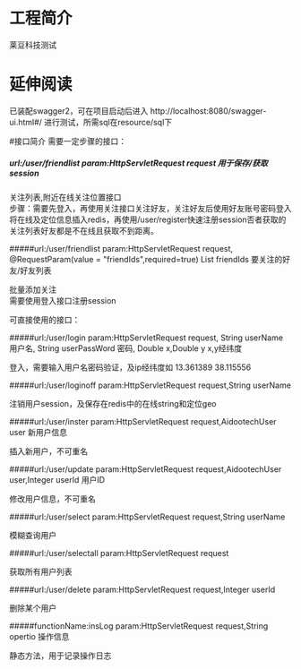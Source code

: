 # 工程简介
莱豆科技测试


# 延伸阅读
已装配swagger2，可在项目启动后进入 http://localhost:8080/swagger-ui.html#/ 进行测试，所需sql在resource/sql下

#接口简介
需要一定步骤的接口：

##### url:/user/friendlist  param:HttpServletRequest request 用于保存/获取session

关注列表,附近在线关注位置接口  
步骤：需要先登入，再使用关注接口关注好友，关注好友后使用好友账号密码登入将在线及定位信息插入redis，再使用/user/register快速注册session否者获取的关注列表好友都是不在线且获取不到距离。



#####url:/user/friendlist   param:HttpServletRequest request, @RequestParam(value = "friendIds",required=true) List<Integer> friendIds 要关注的好友/好友列表

批量添加关注  
需要使用登入接口注册session

可直接使用的接口：

#####url:/user/login   param:HttpServletRequest request, String userName 用户名, String userPassWord 密码, Double x,Double y  x,y经纬度

登入，需要输入用户名密码验证，及ip经纬度如 13.361389 38.115556


#####url:/user/loginoff   param:HttpServletRequest request,String userName 

注销用户session，及保存在redis中的在线string和定位geo

#####url:/user/inster   param:HttpServletRequest request,AidootechUser user 新用户信息

插入新用户，不可重名

#####url:/user/update   param:HttpServletRequest request,AidootechUser user,Integer userId 用户ID

修改用户信息，不可重名

#####url:/user/select   param:HttpServletRequest request,String userName

模糊查询用户

#####url:/user/selectall   param:HttpServletRequest request

获取所有用户列表

#####url:/user/delete   param:HttpServletRequest request,Integer userId

删除某个用户

#####functionName:insLog   param:HttpServletRequest request,String opertio 操作信息

静态方法，用于记录操作日志

